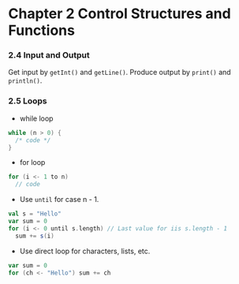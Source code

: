 Chapter 2 Control Structures and Functions
==========================================

### 2.4 Input and Output

Get input by `getInt()` and `getLine()`. Produce output by `print()` and `println()`.

### 2.5 Loops

* while loop

```scala
while (n > 0) {
  /* code */
}
```

* for loop

```scala
for (i <- 1 to n)
  // code
```

* Use `until` for case n - 1.

```scala
val s = "Hello"
var sum = 0
for (i <- 0 until s.length) // Last value for iis s.length - 1
  sum += s(i)
```

* Use direct loop for characters, lists, etc.

```scala
var sum = 0
for (ch <- "Hello") sum += ch
```
